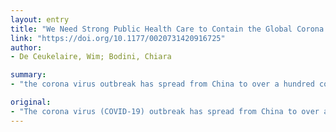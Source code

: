 ```yaml
---
layout: entry
title: "We Need Strong Public Health Care to Contain the Global Corona Pandemic"
link: "https://doi.org/10.1177/0020731420916725"
author:
- De Ceukelaire, Wim; Bodini, Chiara

summary:
- "the corona virus outbreak has spread from China to over a hundred countries in less than 2 months. Now is the time to take stock and assess the responses of different countries to the outbreak. It is time to assess the response of different nations to the virus. The outbreak spreads to more than a century countries in under 2 months in China. This is the first time the virus has spread to over 100 countries. There are now more than 100 countries in the world. Take a look at how different countries respond to the Virus has spread in China has spread over the last two months in the past. Corona."

original:
- "The corona virus (COVID-19) outbreak has spread from China to over a hundred countries in less than 2 months. Now is the time to take stock and to assess the responses of different countries to the..."
---
```


